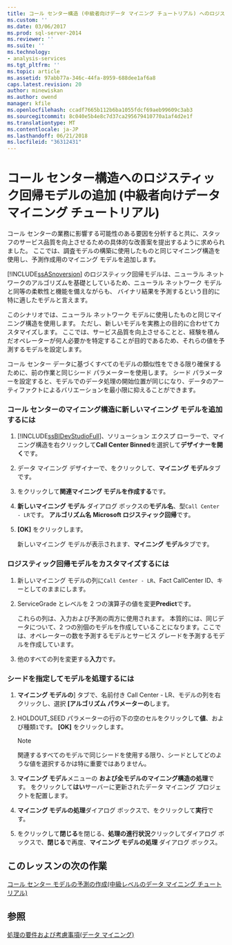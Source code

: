```yaml
---
title: コール センター構造 (中級者向けデータ マイニング チュートリアル) へのロジスティック回帰モデルの追加 |Microsoft ドキュメント
ms.custom: ''
ms.date: 03/06/2017
ms.prod: sql-server-2014
ms.reviewer: ''
ms.suite: ''
ms.technology:
- analysis-services
ms.tgt_pltfrm: ''
ms.topic: article
ms.assetid: 97abb77a-346c-44fa-8959-688dee1af6a8
caps.latest.revision: 20
author: minewiskan
ms.author: owend
manager: kfile
ms.openlocfilehash: ccadf7665b112b6ba1055fdcf69aeb99609c3ab3
ms.sourcegitcommit: 8c040e5b4e8c7d37ca295679410770a1af4d2e1f
ms.translationtype: MT
ms.contentlocale: ja-JP
ms.lasthandoff: 06/21/2018
ms.locfileid: "36312431"
---
```

# <a name="adding-a-logistic-regression-model-to-the-call-center-structure-intermediate-data-mining-tutorial"></a>コール センター構造へのロジスティック回帰モデルの追加 (中級者向けデータ マイニング チュートリアル)
  コール センターの業務に影響する可能性のある要因を分析すると共に、スタッフのサービス品質を向上させるための具体的な改善案を提出するように求められました。 ここでは、調査モデルの構築に使用したものと同じマイニング構造を使用し、予測作成用のマイニング モデルを追加します。  
  
 [!INCLUDE[ssASnoversion](../includes/ssasnoversion-md.md)] のロジスティック回帰モデルは、ニューラル ネットワークのアルゴリズムを基礎としているため、ニューラル ネットワーク モデルと同等の柔軟性と機能を備えながらも、 バイナリ結果を予測するという目的に特に適したモデルと言えます。  
  
 このシナリオでは、ニューラル ネットワーク モデルに使用したものと同じマイニング構造を使用します。 ただし、新しいモデルを実務上の目的に合わせてカスタマイズします。 ここでは、サービス品質を向上させることと、経験を積んだオペレーターが何人必要かを特定することが目的であるため、それらの値を予測するモデルを設定します。  
  
 コール センター データに基づくすべてのモデルの類似性をできる限り確保するために、前の作業と同じシード パラメーターを使用します。 シード パラメーターを設定すると、モデルでのデータ処理の開始位置が同じになり、データのアーティファクトによるバリエーションを最小限に抑えることができます。  
  
### <a name="to-add-a-new-mining-model-to-the-call-center-mining-structure"></a>コール センターのマイニング構造に新しいマイニング モデルを追加するには  
  
1.  [!INCLUDE[ssBIDevStudioFull](../includes/ssbidevstudiofull-md.md)]、ソリューション エクスプ ローラーで、マイニング構造を右クリックして**Call Center Binned**を選択して**デザイナーを開く**です。  
  
2.  データ マイニング デザイナーで、をクリックして、**マイニング モデル**タブです。  
  
3.  をクリックして**関連マイニング モデルを作成する**です。  
  
4.  **新しいマイニング モデル** ダイアログ ボックスの**モデル名**、型`Call Center - LR`です。  **アルゴリズム名** **Microsoft ロジスティック回帰**です。  
  
5.  **[OK]** をクリックします。  
  
     新しいマイニング モデルが表示されます、**マイニング モデル**タブです。  
  
### <a name="to-customize-the-logistic-regression-model"></a>ロジスティック回帰モデルをカスタマイズするには  
  
1.  新しいマイニング モデルの列に`Call Center - LR`、Fact CallCenter ID、キーとしてのままにします。  
  
2.  ServiceGrade とレベルを 2 つの演算子の値を変更**Predict**です。  
  
     これらの列は、入力および予測の両方に使用されます。 本質的には、同じデータについて、2 つの別個のモデルを作成していることになります。ここでは、オペレーターの数を予測するモデルとサービス グレードを予測するモデルを作成しています。  
  
3.  他のすべての列を変更する**入力**です。  
  
### <a name="to-specify-the-seed-and-process-the-models"></a>シードを指定してモデルを処理するには  
  
1.  **マイニング モデルの**] タブで、名前付き Call Center - LR、モデルの列を右クリックし、選択 **[アルゴリズム パラメーターの**します。  
  
2.  HOLDOUT_SEED パラメーターの行の下の空のセルをクリックして**値**、および種類`1`です。 **[OK]** をクリックします。  
  
    > [!NOTE]  
    >  関連するすべてのモデルで同じシードを使用する限り、シードとしてどのような値を選択するかは特に重要ではありません。  
  
3.  **マイニング モデル**メニューの **および全モデルのマイニング構造の処理**です。 をクリックして**はい**サーバーに更新されたデータ マイニング プロジェクトを配置します。  
  
4.  **マイニング モデルの処理**ダイアログ ボックスで、をクリックして**実行**です。  
  
5.  をクリックして**閉じる**を閉じる、**処理の進行状況**クリックしてダイアログ ボックスで、**閉じる**で再度、**マイニング モデルの処理** ダイアログ ボックス。  
  
## <a name="next-task-in-lesson"></a>このレッスンの次の作業  
 [コール センター モデルの予測の作成&#40;中級レベルのデータ マイニング チュートリアル&#41;](../../2014/tutorials/create-predictions-call-center-models-intermediate-data-mining-tutorial.md)  
  
## <a name="see-also"></a>参照  
 [処理の要件および考慮事項&#40;データ マイニング&#41;](../../2014/analysis-services/data-mining/processing-requirements-and-considerations-data-mining.md)  
  
  